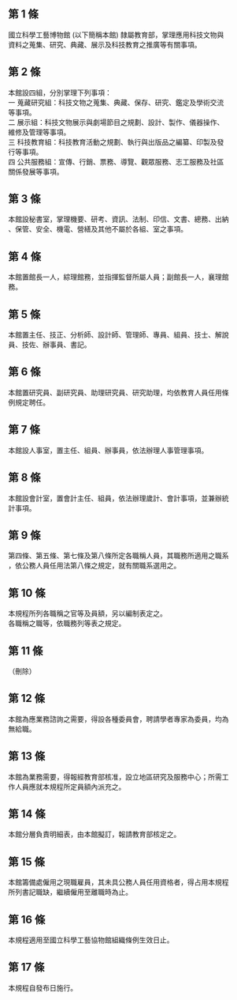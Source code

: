 第 1 條
-------
國立科學工藝博物館 (以下簡稱本館) 隸屬教育部，掌理應用科技文物與  
資料之蒐集、研究、典藏、展示及科技教育之推廣等有關事項。

第 2 條
-------
本館設四組，分別掌理下列事項：                                    
一  蒐藏研究組：科技文物之蒐集、典藏、保存、研究、鑑定及學術交流  
    等事項。                                                      
二  展示組：科技文物展示與劇場節目之規劃、設計、製作、儀器操作、  
    維修及管理等事項。                                            
三  科技教育組：科技教育活動之規劃、執行與出版品之編纂、印製及發  
    行等事項。                                                    
四  公共服務組：宣傳、行銷、票務、導覽、觀眾服務、志工服務及社區  
    關係發展等事項。

第 3 條
-------
本館設秘書室，掌理機要、研考、資訊、法制、印信、文書、總務、出納  
、保管、安全、機電、營繕及其他不屬於各組、室之事項。

第 4 條
-------
本館置館長一人，綜理館務，並指揮監督所屬人員；副館長一人，襄理館  
務。

第 5 條
-------
本館置主任、技正、分析師、設計師、管理師、專員、組員、技士、解說  
員、技佐、辦事員、書記。

第 6 條
-------
本館置研究員、副研究員、助理研究員、研究助理，均依教育人員任用條  
例規定聘任。

第 7 條
-------
本館設人事室，置主任、組員、辦事員，依法辦理人事管理事項。

第 8 條
-------
本館設會計室，置會計主任、組員，依法辦理歲計、會計事項，並兼辦統  
計事項。

第 9 條
-------
第四條、第五條、第七條及第八條所定各職稱人員，其職務所適用之職系  
，依公務人員任用法第八條之規定，就有關職系選用之。

第 10 條
--------
本規程所列各職稱之官等及員額，另以編制表定之。  
各職稱之職等，依職務列等表之規定。

第 11 條
--------
（刪除）

第 12 條
--------
本館為應業務諮詢之需要，得設各種委員會，聘請學者專家為委員，均為  
無給職。

第 13 條
--------
本館為業務需要，得報經教育部核准，設立地區研究及服務中心；所需工  
作人員應就本規程所定員額內派充之。

第 14 條
--------
本館分層負責明細表，由本館擬訂，報請教育部核定之。

第 15 條
--------
本館籌備處僱用之現職雇員，其未具公務人員任用資格者，得占用本規程  
所列書記職缺，繼續僱用至離職時為止。

第 16 條
--------
本規程適用至國立科學工藝協物館組織條例生效日止。

第 17 條
--------
本規程自發布日施行。

